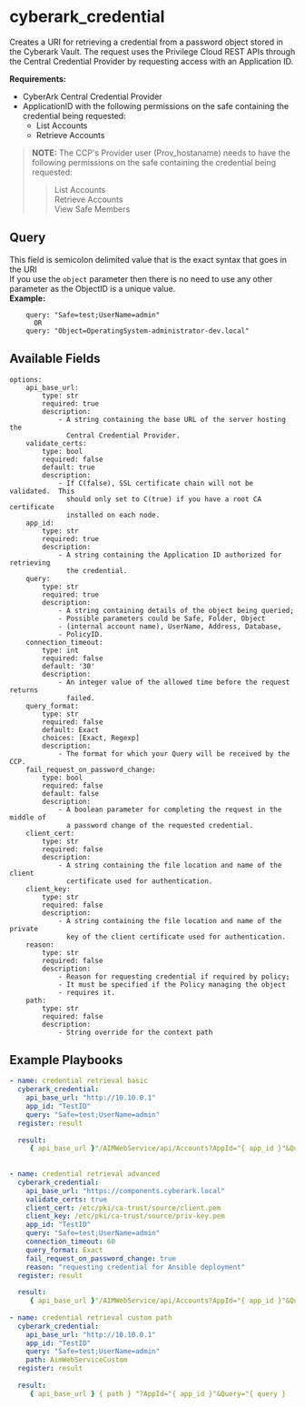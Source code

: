 # cyberark_credential

Creates a URI for retrieving a credential from a password object stored in the Cyberark Vault.  The request uses the Privilege Cloud REST APIs through the Central Credential Provider by requesting access with an Application ID.

**Requirements:**
- CyberArk Central Credential Provider
- ApplicationID with the following permissions on the safe containing the credential being requested:
  - List Accounts
  - Retrieve Accounts
> **NOTE:** The CCP's Provider user (Prov_hostaname) needs to have the following permissions on the safe containing the credential being requested:
>> List Accounts<br>
>> Retrieve Accounts<br>
>> View Safe Members<br>

## Query
This field is semicolon delimited value that is the exact syntax that goes in the URI<br>
If you use the `object` parameter then there is no need to use any other parameter as the ObjectID is a unique value.<br>
**Example:**
```
    query: "Safe=test;UserName=admin"
      OR
    query: "Object=OperatingSystem-administrator-dev.local"
```

## Available Fields

```
options:
    api_base_url:
        type: str
        required: true
        description:
            - A string containing the base URL of the server hosting the
              Central Credential Provider.
    validate_certs:
        type: bool
        required: false
        default: true
        description:
            - If C(false), SSL certificate chain will not be validated.  This
              should only set to C(true) if you have a root CA certificate
              installed on each node.
    app_id:
        type: str
        required: true
        description:
            - A string containing the Application ID authorized for retrieving
              the credential.
    query:
        type: str
        required: true
        description:
            - A string containing details of the object being queried;
            - Possible parameters could be Safe, Folder, Object
            - (internal account name), UserName, Address, Database,
            - PolicyID.
    connection_timeout:
        type: int
        required: false
        default: '30'
        description:
            - An integer value of the allowed time before the request returns
              failed.
    query_format:
        type: str
        required: false
        default: Exact
        choices: [Exact, Regexp]
        description:
            - The format for which your Query will be received by the CCP.
    fail_request_on_password_change:
        type: bool
        required: false
        default: false
        description:
            - A boolean parameter for completing the request in the middle of
              a password change of the requested credential.
    client_cert:
        type: str
        required: false
        description:
            - A string containing the file location and name of the client
              certificate used for authentication.
    client_key:
        type: str
        required: false
        description:
            - A string containing the file location and name of the private
              key of the client certificate used for authentication.
    reason:
        type: str
        required: false
        description:
            - Reason for requesting credential if required by policy;
            - It must be specified if the Policy managing the object
            - requires it.
    path:
        type: str
        required: false
        description:
            - String override for the context path
```



## Example Playbooks

```yaml
- name: credential retrieval basic
  cyberark_credential:
    api_base_url: "http://10.10.0.1"
    app_id: "TestID"
    query: "Safe=test;UserName=admin"
  register: result
  
  result:
     { api_base_url }"/AIMWebService/api/Accounts?AppId="{ app_id }"&Query="{ query }
     
     
- name: credential retrieval advanced
  cyberark_credential:
    api_base_url: "https://components.cyberark.local"
    validate_certs: true
    client_cert: /etc/pki/ca-trust/source/client.pem
    client_key: /etc/pki/ca-trust/source/priv-key.pem
    app_id: "TestID"
    query: "Safe=test;UserName=admin"
    connection_timeout: 60
    query_format: Exact
    fail_request_on_password_change: true
    reason: "requesting credential for Ansible deployment"
  register: result
  
  result:
     { api_base_url }"/AIMWebService/api/Accounts?AppId="{ app_id }"&Query="{ query }"&ConnectionTimeout="{ connection_timeout }"&QueryFormat="{ query_format }"&FailRequestOnPasswordChange="{ fail_request_on_password_change }
     
- name: credential retrieval custom path
  cyberark_credential:
    api_base_url: "http://10.10.0.1"
    app_id: "TestID"
    query: "Safe=test;UserName=admin"
    path: AimWebServiceCustom
  register: result
  
  result:
     { api_base_url } { path } "?AppId="{ app_id }"&Query="{ query }
```
